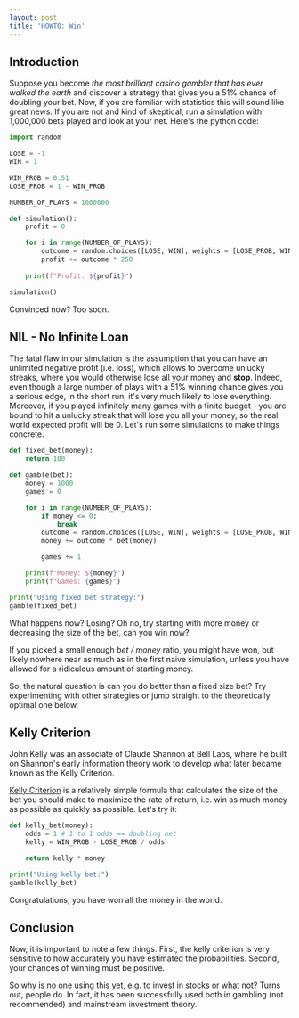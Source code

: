 ```yaml
---
layout: post
title: 'HOWTO: Win'
---
```


## Introduction
Suppose you become *the most brilliant casino gambler that has ever walked the earth* and discover a strategy that gives you a 51% chance of doubling your bet. Now, if you are familiar with statistics this will sound like great news. If you are not and kind of skeptical, run a simulation with 1,000,000 bets played and look at your net. Here's the python code:

```python
import random

LOSE = -1
WIN = 1

WIN_PROB = 0.51
LOSE_PROB = 1 - WIN_PROB

NUMBER_OF_PLAYS = 1000000

def simulation():
    profit = 0

    for i in range(NUMBER_OF_PLAYS):
        outcome = random.choices([LOSE, WIN], weights = [LOSE_PROB, WIN_PROB], k = 1)[0]
        profit += outcome * 250
    
    print(f"Profit: ${profit}")

simulation()
```

Convinced now? Too soon.

## NIL - No Infinite Loan
The fatal flaw in our simulation is the assumption that you can have an unlimited negative profit (i.e. loss), which allows to overcome unlucky streaks, where you would otherwise lose all your money and **stop**. Indeed, even though a large number of plays with a 51% winning chance gives you a serious edge, in the short run, it's very much likely to lose everything. Moreover, if you played infinitely many games with a finite budget - you are bound to hit a unlucky streak that will lose you all your money, so the real world expected profit will be 0. Let's run some simulations to make things concrete.

```python
def fixed_bet(money):
    return 100

def gamble(bet):
    money = 1000
    games = 0

    for i in range(NUMBER_OF_PLAYS):
        if money <= 0:
            break
        outcome = random.choices([LOSE, WIN], weights = [LOSE_PROB, WIN_PROB], k = 1)[0]
        money += outcome * bet(money)

        games += 1

    print(f"Money: ${money}")
    print(f"Games: {games}")

print("Using fixed bet strategy:")
gamble(fixed_bet)
```

What happens now? Losing? Oh no, try starting with more money or decreasing the size of the bet, can you win now?

If you picked a small enough *bet / money* ratio, you might have won, but likely nowhere near as much as in the first naive simulation, unless you have allowed for a ridiculous amount of starting money.

So, the natural question is can you do better than a fixed size bet? Try experimenting with other strategies or jump straight to the theoretically optimal one below.

## Kelly Criterion
John Kelly was an associate of Claude Shannon at Bell Labs, where he built on Shannon's early information theory work to develop what later became known as the Kelly Criterion.

[Kelly Criterion](https://en.wikipedia.org/wiki/Kelly_criterion) is a relatively simple formula that calculates the size of the bet you should make to maximize the rate of return, i.e. win as much money as possible as quickly as possible. Let's try it:

```python
def kelly_bet(money):
    odds = 1 # 1 to 1 odds == doubling bet
    kelly = WIN_PROB - LOSE_PROB / odds

    return kelly * money

print("Using kelly bet:")
gamble(kelly_bet)
```

Congratulations, you have won all the money in the world.

## Conclusion
Now, it is important to note a few things. First, the kelly criterion is very sensitive to how accurately you have estimated the probabilities. Second, your chances of winning must be positive.

So why is no one using this yet, e.g. to invest in stocks or what not? Turns out, people do. In fact, it has been successfully used both in gambling (not recommended) and mainstream investment theory.